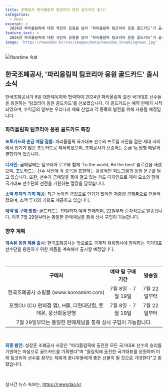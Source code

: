```yaml
---
title: 조폐공사 파리올림픽 팀코리아 응원 골드카드 출시!
categories:
  - News
excerpt: >
  2024년 파리올림픽에 대한 국민의 응원을 담아 ‘파리올림픽 팀코리아 응원 골드카드’가 출시되었다. 이 골드카드는 국가대표 선수의 프로필 사진과 순금 1g 원형 메달이 결합된 제품으로, 선수들의 금메달 목에 걸고 있는 모습을 디자인하여 선수단의 선전을 응원한다. 또한, 이 제품은 소액 투자 기회를 제공하고, 수익금은 체육 산업과 각 종목의 발전을 위해 사용될 예정이다. 해당 골드카드는 8일부터 예약 판매가 시작되며, 향후 국제적 체육행사에 참여하는 국가대표 선수단을 응원하기 위한 제품이 지속해서 출시될 예정이다.
feature_text: >
  2024년 파리올림픽에 대한 국민의 응원을 담아 ‘파리올림픽 팀코리아 응원 골드카드’가 출시되었다. 이 골드카드는 국가대표 선수의 프로필 사진과 순금 1g 원형 메달이 결합된 제품으로, 선수들의 금메달 목에 걸고 있는 모습을 디자인하여 선수단의 선전을 응원한다. 또한, 이 제품은 소액 투자 기회를 제공하고, 수익금은 체육 산업과 각 종목의 발전을 위해 사용될 예정이다. 해당 골드카드는 8일부터 예약 판매가 시작되며, 향후 국제적 체육행사에 참여하는 국가대표 선수단을 응원하기 위한 제품이 지속해서 출시될 예정이다.
image: 'https://newsdao.kr/res/images/meta/newsdao_breakingnews.jpg'
---
```


<p><img src="https://newsdao.kr/res/images/meta/newsdao_breakingnews.jpg" alt="flaretime 속보" /></p>

<h2 data-ke-size="size26">한국조폐공사, '파리올림픽 팀코리아 응원 골드카드' 출시 소식</h2>

<p data-ke-size="size16">한국조폐공사가 8일 대한체육회와 협력하여 2024년 파리올림픽 출전 국가대표 선수들을 응원하는 '팀코리아 응원 골드카드'를 선보였습니다. 이 골드카드는 예약 판매가 시작되었으며, 수익금의 일부는 우리나라 체육 산업과 각 종목의 발전을 위해 사용될 예정입니다.</p>

<h3 data-ke-size="size20">파리올림픽 팀코리아 응원 골드카드 특징</h3>

<p data-ke-size="size16"><b><span style="color: #1a5490;">포토카드와 순금 메달 결합:</span></b> 파리올림픽 국가대표 선수의 프로필 사진을 젊은 세대 사이에서 인기가 많은 포토카드로 제작되었으며, 조폐공사가 보증하는 순금 1g 원형 메달과 결합되어 있습니다.</p>

<p data-ke-size="size16"><b><span style="color: #1a5490;">디자인:</span></b> 금메달에는 팀코리아 로고와 함께 ‘To the world, Be the best’ 슬로건을 새겼으며, 포토카드는 선수 사진에 각 종목을 표현하는 감성적인 픽토그램과 응원 문구를 담고 있습니다. 또한, 선수가 금메달을 목에 걸고 있는 카드 디자인으로 재미 요소와 함께 국가대표 선수단의 선전을 기원하는 열망을 담았습니다.</p>

<p data-ke-size="size16"><b><span style="color: #1a5490;">소액 투자의 기회 제공:</span></b> 최근 높아진 금값으로 인기가 많아진 저중량 금제품으로 만들어졌으며, 소액 투자의 기회도 제공하고 있습니다.</p>

<p data-ke-size="size16"><b><span style="color: #1a5490;">예약 및 구매 방법:</span></b> 골드카드는 19일까지 예약 판매되며, 22일부터 순차적으로 발송됩니다. 이후 7월 29일부터는 동일한 판매채널을 통해 상시 구입이 가능합니다.</p>

<h3 data-ke-size="size20">향후 계획</h3>

<p data-ke-size="size16"><b><span style="color: #1a5490;">계속된 응원 제품 출시:</span></b> 한국조폐공사는 앞으로도 국제적 체육행사에 참여하는 국가대표 선수단을 응원하기 위한 제품을 계속해서 출시할 예정입니다.</p>

<p data-ke-size="size16">&nbsp;</p>

<table>
    <tbody>
        <tr>
            <td style="text-align: center; height: 17px;"><b>구매처</b></td>
            <td style="text-align: center; height: 17px;"><b>예약 및 구매 기간</b></td>
            <td style="text-align: center; height: 17px;"><b>발송일</b></td>
        </tr>
        <tr>
            <td style="text-align: center;">한국조폐공사 쇼핑몰 (www.koreamint.com)</td>
            <td style="text-align: center;">7월 8일 - 7월 19일</td>
            <td style="text-align: center;">7월 22일부터</td>
        </tr>
        <tr>
            <td style="text-align: center;">포켓CU (CU 편의점 앱), H몰, 더현대닷컴, 롯데온, 풍산화동양행</td>
            <td style="text-align: center;">7월 8일 - 7월 19일</td>
            <td style="text-align: center;">7월 22일부터</td>
        </tr>
        <tr>
            <td style="text-align: center;" colspan="3">7월 29일부터는 동일한 판매채널을 통해 상시 구입이 가능합니다.</td>
        </tr>
    </tbody>
</table>

<p data-ke-size="size16">&nbsp;</p>

<p data-ke-size="size16"><b><span style="color: #1a5490;">최종 발언:</span></b> 성창훈 조폐공사 사장은 "파리올림픽에 출전한 모든 국가대표 선수의 승리를 기원하는 마음으로 골드카드를 기획했다"며 "올림픽에 출전한 국가대표를 응원하며 미래 팀코리아 선수를 꿈꾸는 체육계 꿈나무들에게 좋은 선물이 될 것으로 기대한다"고 밝혔습니다.</p>

<p data-ke-size="size16">&nbsp;</p>
실시간 뉴스 속보는, <a href="https://newsdao.kr" rel="dofollow">https://newsdao.kr</a>


